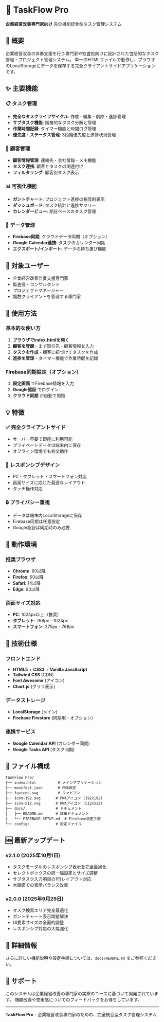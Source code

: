 # 🚀 TaskFlow Pro

**企業経営改善専門家向け** 完全機能統合型タスク管理システム

## 🎯 概要

企業経営改善の伴奏支援を行う専門家や監査役向けに設計された包括的なタスク管理・プロジェクト管理システム。
単一のHTMLファイルで動作し、ブラウザのLocalStorageにデータを保存する完全クライアントサイドアプリケーションです。

## ✨ 主要機能

### 📋 タスク管理
- **完全なタスクライフサイクル**: 作成・編集・削除・進捗管理
- **サブタスク機能**: 階層的なタスク分解と管理
- **作業時間記録**: タイマー機能と時間ログ管理
- **優先度・ステータス管理**: 3段階優先度と進捗状況管理

### 👥 顧客管理
- **顧客情報管理**: 連絡先・会社情報・メモ機能
- **タスク連携**: 顧客とタスクの関連付け
- **フィルタリング**: 顧客別タスク表示

### 📊 可視化機能
- **ガントチャート**: プロジェクト進捗の視覚的表示
- **ダッシュボード**: タスク統計と進捗サマリー
- **カレンダービュー**: 期日ベースのタスク管理

### 🔄 データ管理
- **Firebase同期**: クラウドデータ同期（オプション）
- **Google Calendar連携**: タスクのカレンダー同期
- **エクスポート/インポート**: データの持ち運び機能

## 🎯 対象ユーザー

- 企業経営改善伴奏支援専門家
- 監査役・コンサルタント
- プロジェクトマネージャー
- 複数クライアントを管理する専門家

## 🚀 使用方法

### 基本的な使い方
1. **ブラウザでindex.htmlを開く**
2. **顧客を登録** - まず取引先・顧客情報を入力
3. **タスクを作成** - 顧客に紐づけてタスクを作成
4. **進捗を管理** - タイマー機能で作業時間を記録

### Firebase同期設定（オプション）
1. **設定画面** でFirebase情報を入力
2. **Google認証** でログイン
3. **クラウド同期** が自動で開始

## 💡 特徴

### ✅ 完全クライアントサイド
- サーバー不要で即座に利用可能
- プライベートデータは端末内に保存
- オフライン環境でも完全動作

### 🎨 レスポンシブデザイン
- PC・タブレット・スマートフォン対応
- 画面サイズに応じた最適なレイアウト
- タッチ操作対応

### 🔒 プライバシー重視
- データは端末内LocalStorageに保存
- Firebase同期は任意設定
- Google認証は同期時のみ必要

## 📱 動作環境

### 推奨ブラウザ
- **Chrome**: 90以降
- **Firefox**: 90以降  
- **Safari**: 14以降
- **Edge**: 90以降

### 画面サイズ対応
- **PC**: 1024px以上（推奨）
- **タブレット**: 768px - 1024px
- **スマートフォン**: 375px - 768px

## 🔧 技術仕様

### フロントエンド
- **HTML5** + **CSS3** + **Vanilla JavaScript**
- **Tailwind CSS** (CDN)
- **Font Awesome** (アイコン)
- **Chart.js** (グラフ表示)

### データストレージ
- **LocalStorage** (メイン)
- **Firebase Firestore** (同期用・オプション)

### 連携サービス
- **Google Calendar API** (カレンダー同期)
- **Google Tasks API** (タスク同期)

## 📂 ファイル構成

```
TaskFlow Pro/
├── index.html          # メインアプリケーション
├── manifest.json       # PWA設定
├── favicon.svg         # ファビコン
├── icon-192.svg       # PWAアイコン (192x192)
├── icon-512.svg       # PWAアイコン (512x512)
├── docs/              # ドキュメント
│   ├── README.md      # 詳細ドキュメント
│   └── FIREBASE-SETUP.md  # Firebase設定手順
└── config/            # 設定ファイル
```

## 🆕 最新アップデート

### v2.1.0 (2025年10月1日)
- タスクモーダルのレスポンシブ表示を完全最適化
- セレクトボックスの統一幅設定とサイズ調整
- サブタスク入力項目の1行レイアウト対応
- 大画面での表示バランス改善

### v2.0.0 (2025年9月29日) 
- タスク検索エリア完全最適化
- ガントチャート表示問題解決
- UI要素サイズの全面的調整
- レスポンシブ対応の大幅強化

## 📖 詳細情報

さらに詳しい機能説明や設定手順については、`docs/README.md` をご参照ください。

## 🤝 サポート

このシステムは企業経営改善の専門家の実際のニーズに基づいて開発されています。
機能改善や使用感についてのフィードバックをお待ちしています。

---

**TaskFlow Pro** - 企業経営改善専門家のための、完全統合型タスク管理システム